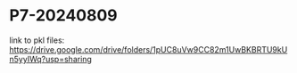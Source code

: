 # P7-20240809

link to pkl files:
https://drive.google.com/drive/folders/1pUC8uVw9CC82m1UwBKBRTU9kUn5yyIWq?usp=sharing
